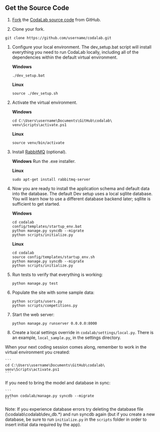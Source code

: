 ## Get the Source Code

1. [Fork](https://help.github.com/articles/fork-a-repo) the [CodaLab source code](https://github.com/codalab/codalab) from GitHub.

1. Clone your fork.
```
git clone https://github.com/username/codalab.git
```

1. Configure your local environment. The dev_setup.bat script will install everything you need to run CodaLab locally, including all of the dependencies within the default virtual environment.

    **Windows**
    ```
    ./dev_setup.bat
    ```
    **Linux**
    ```
    source ./dev_setup.sh
    ```

1. Activate the virtual environment.

    **Windows**
    ```
    cd C:\Users\username\Documents\GitHub\codalab\
    venv\Scripts\activate.ps1
    ```
    
    **Linux**
    ```
    source venv/bin/activate
    ```

1. Install [RabbitMQ](http://www.rabbitmq.com/download.html) (optional).

    **Windows**
    Run the .exe installer.
    
    **Linux**
    ```
    sudo apt-get install rabbitmq-server
    ```

1. Now you are ready to install the application schema and default data into the database. The default Dev setup uses a local sqllite database. You will learn how to use a different database backend later; sqllite is sufficient to get started.

    **Windows** 
    ```
    cd codalab
    config/templates/startup_env.bat
    python manage.py syncdb --migrate
    python scripts/initialize.py
    ```
    
    **Linux**
    ```
    cd codalab
    source config/templates/startup_env.sh
    python manage.py syncdb --migrate
    python scripts/initialize.py
    ```

1. Run tests to verify that everything is working:

    ```
    python manage.py test
    ```

1. Populate the site with some sample data:

    ```        
    python scripts/users.py
    python scripts/competitions.py
    ```

1. Start the web server:

    ```
    python manage.py runserver 0.0.0.0:8000
    ```

1. Create a local settings override in `codalab/settings/local.py`. There is an example, `local_sample.py`, in the settings directory.

When your next coding session comes along, remember to work in the virtual environment you created:

    ```
    cd C:\Users\username\Documents\GitHub\codalab\
    venv\Scripts\activate.ps1
    ```

If you need to bring the model and database in sync:

    ```
    python codalab/manage.py syncdb --migrate
    ```
    
Note: If you experience database errors try deleting the database file (\codalab\codalab\dev_db.*) and run syncdb again (but if you create a new database, be sure to run `initialize.py` in the `scripts` folder in order to insert initial data required by the app).
